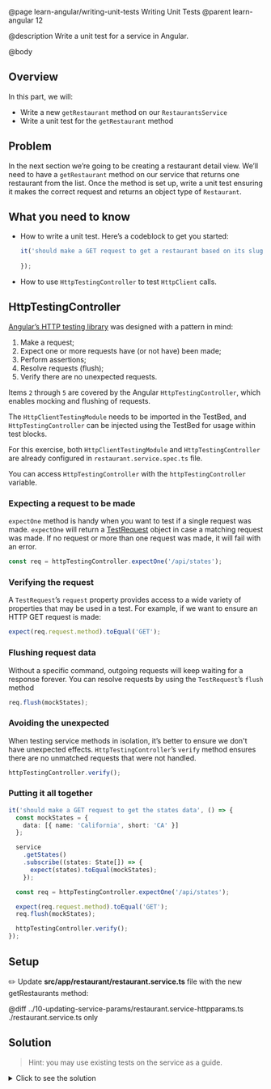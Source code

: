 @page learn-angular/writing-unit-tests Writing Unit Tests
@parent learn-angular 12

@description Write a unit test for a service in Angular.

@body

## Overview

In this part, we will:

- Write a new `getRestaurant` method on our `RestaurantsService`
- Write a unit test for the `getRestaurant` method

## Problem

In the next section we’re going to be creating a restaurant detail view. We’ll need to have a `getRestaurant` method on our service that returns one restaurant from the list. Once the method is set up, write a unit test ensuring it makes the correct request and returns an object type of `Restaurant`.

## What you need to know

- How to write a unit test. Here’s a codeblock to get you started:

  ```typescript
  it('should make a GET request to get a restaurant based on its slug', () => {
    
  });
  ```

- How to use `HttpTestingController` to test `HttpClient` calls.

## HttpTestingController

<a href="https://angular.io/guide/http-test-requests">Angular’s HTTP testing library</a> was designed with a pattern in mind:

1. Make a request;
2. Expect one or more requests have (or not have) been made;
3. Perform assertions;
4. Resolve requests (flush);
5. Verify there are no unexpected requests.

Items `2` through `5` are covered by the Angular `HttpTestingController`, which enables mocking and flushing of requests.

The `HttpClientTestingModule` needs to be imported in the TestBed, and `HttpTestingController` can be injected using the TestBed for usage within test blocks.

For this exercise, both `HttpClientTestingModule` and `HttpTestingController` are already configured in `restaurant.service.spec.ts` file.

You can access `HttpTestingController` with the `httpTestingController` variable.

### Expecting a request to be made

`expectOne` method is handy when you want to test if a single request was made. `expectOne` will return a <a href="https://angular.io/api/common/http/testing/TestRequest">TestRequest</a> object in case a matching request was made. If no request or more than one request was made, it will fail with an error.

```typescript
const req = httpTestingController.expectOne('/api/states');
```

### Verifying the request

A `TestRequest`’s `request` property provides access to a wide variety of properties that may be used in a test. For example, if we want to ensure an HTTP GET request is made:

```typescript
expect(req.request.method).toEqual('GET');
```

### Flushing request data

Without a specific command, outgoing requests will keep waiting for a response forever. You can resolve requests by using the `TestRequest`’s `flush` method

```typescript
req.flush(mockStates);
```

### Avoiding the unexpected

When testing service methods in isolation, it’s better to ensure we don't have unexpected effects. `HttpTestingController`’s `verify` method ensures there are no unmatched requests that were not handled.

```typescript
httpTestingController.verify();
```

### Putting it all together

```typescript
it('should make a GET request to get the states data', () => {
  const mockStates = {
    data: [{ name: 'California', short: 'CA' }]
  };

  service
    .getStates()
    .subscribe((states: State[]) => {
      expect(states).toEqual(mockStates);
    });

  const req = httpTestingController.expectOne('/api/states');

  expect(req.request.method).toEqual('GET');
  req.flush(mockStates);

  httpTestingController.verify();
});
```

## Setup

✏️ Update **src/app/restaurant/restaurant.service.ts** file with the new getRestaurants method:

@diff ../10-updating-service-params/restaurant.service-httpparams.ts ./restaurant.service.ts only

## Solution

> Hint: you may use existing tests on the service as a guide.

<details>
<summary>Click to see the solution</summary>
✏️ Update **src/app/restaurant/restaurant.service.spec.ts**

@diff ../10-updating-service-params/restaurant.service-httpparams.spec.ts ./restaurant.service.spec-withrestaurant.ts only

</details>
